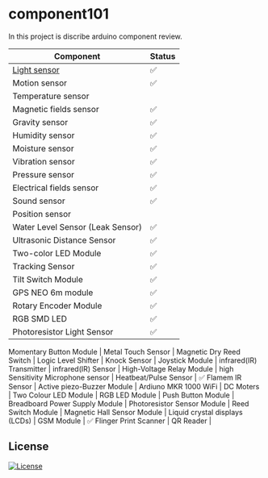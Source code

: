 # component101

In this project is discribe  arduino component review.

Component | Status 
--------- | ------
[Light  sensor](https://github.com/RPSTD/component101/tree/main/light%20sensor)  |  ✅
Motion  sensor | ✅
Temperature  sensor |
Magnetic fields  sensor | ✅
Gravity  sensor | ✅
Humidity  sensor | ✅
Moisture  sensor | ✅
Vibration  sensor | ✅
Pressure  sensor | ✅
Electrical fields sensor | ✅
Sound sensor | ✅
Position sensor |
Water Level Sensor (Leak Sensor) | ✅
Ultrasonic Distance Sensor | ✅
Two-color LED Module | ✅
Tracking Sensor | ✅
Tilt Switch Module | ✅
GPS NEO 6m module| ✅
Rotary Encoder Module | ✅
RGB SMD LED | ✅
Photoresistor Light Sensor | ✅

Momentary Button Module |
Metal Touch Sensor |
Magnetic Dry Reed Switch |
Logic Level Shifter |
Knock Sensor | 
Joystick Module |
infrared(IR) Transmitter |
infrared(IR) Sensor |
High-Voltage Relay Module |
high Sensitivity Microphone sensor |
Heatbeat/Pulse Sensor | ✅
Flamem IR Sensor |
Active piezo-Buzzer Module |
Ardiuno MKR 1000 WiFi |
DC Moters |
Two Colour LED Module |
RGB LED Module |
Push Button Module |
Breadboard Power Supply Module |
Photoresistor Sensor Module |
Reed Switch Module |
Magnetic Hall Sensor Module |
Liquid crystal displays (LCDs) |
GSM Module | ✅
Flinger Print Scanner |
QR Reader |

## License

[![License](https://img.shields.io/badge/License-Apache_2.0-blue.svg)](https://opensource.org/licenses/Apache-2.0)
